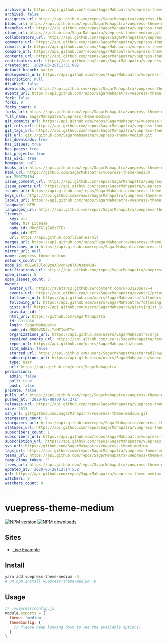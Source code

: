 ```yaml
---
archive_url: https://api.github.com/repos/SagarMahapatra/vuepress-theme-medium/{archive_format}{/ref}
archived: false
assignees_url: https://api.github.com/repos/SagarMahapatra/vuepress-theme-medium/assignees{/user}
blobs_url: https://api.github.com/repos/SagarMahapatra/vuepress-theme-medium/git/blobs{/sha}
branches_url: https://api.github.com/repos/SagarMahapatra/vuepress-theme-medium/branches{/branch}
clone_url: https://github.com/SagarMahapatra/vuepress-theme-medium.git
collaborators_url: https://api.github.com/repos/SagarMahapatra/vuepress-theme-medium/collaborators{/collaborator}
comments_url: https://api.github.com/repos/SagarMahapatra/vuepress-theme-medium/comments{/number}
commits_url: https://api.github.com/repos/SagarMahapatra/vuepress-theme-medium/commits{/sha}
compare_url: https://api.github.com/repos/SagarMahapatra/vuepress-theme-medium/compare/{base}...{head}
contents_url: https://api.github.com/repos/SagarMahapatra/vuepress-theme-medium/contents/{+path}
contributors_url: https://api.github.com/repos/SagarMahapatra/vuepress-theme-medium/contributors
created_at: '2020-03-28T11:31:08Z'
default_branch: master
deployments_url: https://api.github.com/repos/SagarMahapatra/vuepress-theme-medium/deployments
description: null
disabled: false
downloads_url: https://api.github.com/repos/SagarMahapatra/vuepress-theme-medium/downloads
events_url: https://api.github.com/repos/SagarMahapatra/vuepress-theme-medium/events
fork: false
forks: 0
forks_count: 0
forks_url: https://api.github.com/repos/SagarMahapatra/vuepress-theme-medium/forks
full_name: SagarMahapatra/vuepress-theme-medium
git_commits_url: https://api.github.com/repos/SagarMahapatra/vuepress-theme-medium/git/commits{/sha}
git_refs_url: https://api.github.com/repos/SagarMahapatra/vuepress-theme-medium/git/refs{/sha}
git_tags_url: https://api.github.com/repos/SagarMahapatra/vuepress-theme-medium/git/tags{/sha}
git_url: git://github.com/SagarMahapatra/vuepress-theme-medium.git
has_downloads: true
has_issues: true
has_pages: true
has_projects: true
has_wiki: true
homepage: null
hooks_url: https://api.github.com/repos/SagarMahapatra/vuepress-theme-medium/hooks
html_url: https://github.com/SagarMahapatra/vuepress-theme-medium
id: 250778104
issue_comment_url: https://api.github.com/repos/SagarMahapatra/vuepress-theme-medium/issues/comments{/number}
issue_events_url: https://api.github.com/repos/SagarMahapatra/vuepress-theme-medium/issues/events{/number}
issues_url: https://api.github.com/repos/SagarMahapatra/vuepress-theme-medium/issues{/number}
keys_url: https://api.github.com/repos/SagarMahapatra/vuepress-theme-medium/keys{/key_id}
labels_url: https://api.github.com/repos/SagarMahapatra/vuepress-theme-medium/labels{/name}
language: HTML
languages_url: https://api.github.com/repos/SagarMahapatra/vuepress-theme-medium/languages
license:
  key: mit
  name: MIT License
  node_id: MDc6TGljZW5zZTEz
  spdx_id: MIT
  url: https://api.github.com/licenses/mit
merges_url: https://api.github.com/repos/SagarMahapatra/vuepress-theme-medium/merges
milestones_url: https://api.github.com/repos/SagarMahapatra/vuepress-theme-medium/milestones{/number}
mirror_url: null
name: vuepress-theme-medium
network_count: 0
node_id: MDEwOlJlcG9zaXRvcnkyNTA3NzgxMDQ=
notifications_url: https://api.github.com/repos/SagarMahapatra/vuepress-theme-medium/notifications{?since,all,participating}
open_issues: 5
open_issues_count: 5
owner:
  avatar_url: https://avatars2.githubusercontent.com/u/6312056?v=4
  events_url: https://api.github.com/users/SagarMahapatra/events{/privacy}
  followers_url: https://api.github.com/users/SagarMahapatra/followers
  following_url: https://api.github.com/users/SagarMahapatra/following{/other_user}
  gists_url: https://api.github.com/users/SagarMahapatra/gists{/gist_id}
  gravatar_id: ''
  html_url: https://github.com/SagarMahapatra
  id: 6312056
  login: SagarMahapatra
  node_id: MDQ6VXNlcjYzMTIwNTY=
  organizations_url: https://api.github.com/users/SagarMahapatra/orgs
  received_events_url: https://api.github.com/users/SagarMahapatra/received_events
  repos_url: https://api.github.com/users/SagarMahapatra/repos
  site_admin: false
  starred_url: https://api.github.com/users/SagarMahapatra/starred{/owner}{/repo}
  subscriptions_url: https://api.github.com/users/SagarMahapatra/subscriptions
  type: User
  url: https://api.github.com/users/SagarMahapatra
permissions:
  admin: false
  pull: true
  push: false
private: false
pulls_url: https://api.github.com/repos/SagarMahapatra/vuepress-theme-medium/pulls{/number}
pushed_at: '2020-08-08T00:07:27Z'
releases_url: https://api.github.com/repos/SagarMahapatra/vuepress-theme-medium/releases{/id}
size: 2013
ssh_url: git@github.com:SagarMahapatra/vuepress-theme-medium.git
stargazers_count: 0
stargazers_url: https://api.github.com/repos/SagarMahapatra/vuepress-theme-medium/stargazers
statuses_url: https://api.github.com/repos/SagarMahapatra/vuepress-theme-medium/statuses/{sha}
subscribers_count: 1
subscribers_url: https://api.github.com/repos/SagarMahapatra/vuepress-theme-medium/subscribers
subscription_url: https://api.github.com/repos/SagarMahapatra/vuepress-theme-medium/subscription
svn_url: https://github.com/SagarMahapatra/vuepress-theme-medium
tags_url: https://api.github.com/repos/SagarMahapatra/vuepress-theme-medium/tags
teams_url: https://api.github.com/repos/SagarMahapatra/vuepress-theme-medium/teams
temp_clone_token: ''
trees_url: https://api.github.com/repos/SagarMahapatra/vuepress-theme-medium/git/trees{/sha}
updated_at: '2020-03-28T12:14:55Z'
url: https://api.github.com/repos/SagarMahapatra/vuepress-theme-medium
watchers: 0
watchers_count: 0
---
```


# vuepress-theme-medium

[![NPM version](https://badgen.net/npm/v/vuepress-theme-medium)](https://npmjs.com/package/vuepress-theme-medium) [![NPM downloads](https://badgen.net/npm/dt/vuepress-theme-medium)](https://npmjs.com/package/vuepress-theme-medium)

## Sites

- [Live Example](https://vuepress-theme-medium.z3by.com/)

## Install

```bash
yarn add vuepress-theme-medium -D
# OR npm install vuepress-theme-medium -D
```

## Usage

```js
// .vuepress/config.js
module.exports = {
  theme: 'medium',
  themeConfig: {
    // Please keep looking down to see the available options.
  }
}
```
